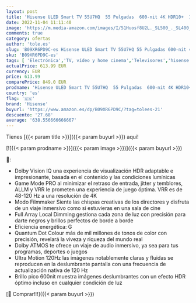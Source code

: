 ```yaml
---
layout: post
title: 'Hisense ULED Smart TV 55U7HQ  55 Pulgadas  600-nit 4K HDR10+  120 Hz  Dolby Vision IQ  Disney+  Freeview Play  Alexa Built-in  HDMI 2.1  Modo Filmmaker  Certificado Freesync  Nuevo 2022   Black'
date: 2022-11-04 11:11:40
image: 'https://m.media-amazon.com/images/I/51Huosf8U2L._SL500_._SL400_.jpg'
comments: true
category: ofertas
author: 'tole.es'
slug: 'B09XR6PD9C-es Hisense ULED Smart TV 55U7HQ 55 Pulgadas 600-nit 4K HDR10+...'
sku: 'B09XR6PD9C-es'
tags: [ 'Electrónica','TV, vídeo y home cinema','Televisores','hisense','smart','tv','🇪🇸', ]
actualPrice: 613.99 EUR
currency: EUR
price: 613.99
comparePrice: 849.0 EUR
prodname: 'Hisense ULED Smart TV 55U7HQ  55 Pulgadas  600-nit 4K HDR10+  120 Hz  Dolby Vision IQ  Disney+  Freeview Play  Alexa Built-in  HDMI 2.1  Modo Filmmaker  Certificado Freesync  Nuevo 2022   Black'
country: 'es'
flag: '🇪🇸'
brand: 'Hisense'
buyurl: 'https://www.amazon.es/dp/B09XR6PD9C/?tag=tolees-21'
descuento: '27.68'
average: '638.556666666667'
---
```


Tienes [{{< param title >}}]({{< param buyurl >}}) aqui!

[![{{< param prodname >}}]({{< param image >}})]({{< param buyurl >}})

🔎:

- Dolby Vision IQ una experiencia de visualización HDR adaptable e impresionante, basada en el contenido y las condiciones lumínicas
- Game Mode PRO al minimizar el retraso de entrada, jitter y temblores, ALLM y VRR le prometen una experiencia de juego óptima. VRR es de 48-120 Hz a una resolución de 4K
- Modo Filmmaker Siente las chispas creativas de los directores y disfruta de un viaje inmersivo como si estuvieras en una sala de cine
- Full Array Local Dimming gestiona cada zona de luz con precisión para darte negros y brillos perfectos de borde a borde
- Eficiencia energética: G
- Quantum Dot Colour más de mil millones de tonos de color con precisión, revelará la viveza y riqueza del mundo real
- Dolby ATMOS te ofrece un viaje de audio inmersivo, ya sea para tus programas, deportes o juegos
- Ultra Motion 120Hz las imágenes notablemente claras y fluidas se reproducen en la deslumbrante pantalla con una frecuencia de actualización nativa de 120 Hz
- Brillo pico 600nit muestra imágenes deslumbrantes con un efecto HDR óptimo incluso en cualquier condición de luz

[🛒 Comprar!!!]({{< param buyurl >}})
